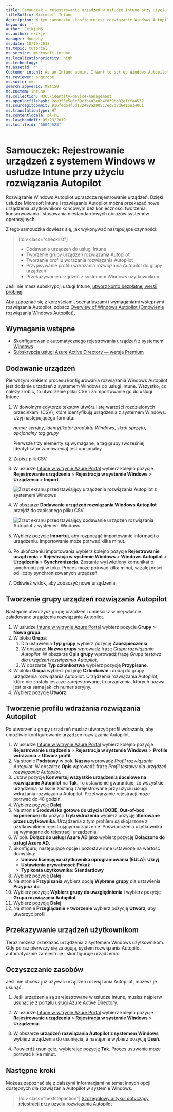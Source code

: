 ```yaml
---
title: Samouczek — rejestrowanie urządzeń w usłudze Intune przy użyciu rozwiązania Autopilot
titleSuffix: Microsoft Intune
description: W tym samouczku skonfigurujesz rozwiązanie Windows Autopilot do rejestrowania urządzeń w usłudze Intune.
keywords: ''
author: ErikjeMS
ms.author: erikje
manager: dougeby
ms.date: 10/19/2018
ms.topic: tutorial
ms.service: microsoft-intune
ms.localizationpriority: high
ms.technology: ''
ms.assetid: ''
Customer intent: As an Intune admin, I want to set up Windows Autopilot so that users can enroll in Intune.
ms.reviewer: angerobe
ms.suite: ems
search.appverid: MET150
ms.custom: intune
ms.collection: M365-identity-device-management
ms.openlocfilehash: 2ee353e5e6c39c3b402c0b4f039bb02efcfa4532
ms.sourcegitcommit: 916fed64f3d173498a2905c7ed8d2d6416e34061
ms.translationtype: HT
ms.contentlocale: pl-PL
ms.lasthandoff: 05/23/2019
ms.locfileid: "66044523"
---
```

# <a name="tutorial-use-autopilot-to-enroll-windows-devices-in-intune"></a>Samouczek: Rejestrowanie urządzeń z systemem Windows w usłudze Intune przy użyciu rozwiązania Autopilot
Rozwiązanie Windows Autopilot upraszcza rejestrowanie urządzeń. Dzięki usłudze Microsoft Intune i rozwiązaniu Autopilot można przekazać nowe urządzenia użytkownikom końcowym bez konieczności tworzenia, konserwowania i stosowania niestandardowych obrazów systemów operacyjnych. 

Z tego samouczka dowiesz się, jak wykonywać następujące czynności:
> [!div class="checklist"]
> * Dodawanie urządzeń do usługi Intune
> * Tworzenie grupy urządzeń rozwiązania Autopilot
> * Tworzenie profilu wdrażania rozwiązania Autopilot
> * Przypisywanie profilu wdrażania rozwiązania Autopilot do grupy urządzeń
> * Przekazywanie urządzeń z systemem Windows użytkownikom

Jeśli nie masz subskrypcji usługi Intune, [utwórz konto bezpłatnej wersji próbnej](free-trial-sign-up.md).

Aby zapoznać się z korzyściami, scenariuszami i wymaganiami wstępnymi rozwiązania Autopilot, zobacz [Overview of Windows Autopilot (Omówienie rozwiązania Windows Autopilot)](https://docs.microsoft.com/windows/deployment/windows-autopilot/windows-10-autopilot).


## <a name="prerequisites"></a>Wymagania wstępne
- [Skonfigurowanie automatycznego rejestrowania urządzeń z systemem Windows](quickstart-setup-auto-enrollment.md)
- [Subskrypcja usługi Azure Active Directory — wersja Premium](https://docs.microsoft.com/azure/active-directory/active-directory-get-started-premium) <!--&#40;[trial subscription](http://go.microsoft.com/fwlink/?LinkID=816845)&#41;-->


## <a name="add-devices"></a>Dodawanie urządzeń

Pierwszym krokiem procesu konfigurowania rozwiązania Windows Autopilot jest dodanie urządzeń z systemem Windows do usługi Intune. Wszystko, co należy zrobić, to utworzenie pliku CSV i zaimportowanie go do usługi Intune.

1. W dowolnym edytorze tekstów utwórz listę wartości rozdzielonych przecinkami (CSV), które identyfikują urządzenia z systemem Windows. Użyj następującego formatu:
    
    *numer seryjny*, *identyfikator produktu Windows*, *skrót sprzętu*, *opcjonalny tag grupy*
    
    Pierwsze trzy elementy są wymagane, a tag grupy (wcześniej identyfikator zamówienia) jest opcjonalny.

2. Zapisz plik CSV.

3. W usłudze [Intune w witrynie Azure Portal](https://aka.ms/intuneportal) wybierz kolejno pozycje **Rejestrowanie urządzenia**  >  **Rejestracja w systemie Windows**  >  **Urządzenia**  >  **Import**.

    ![Zrzut ekranu przedstawiający urządzenia rozwiązania Autopilot z systemem Windows](media/enrollment-autopilot/autopilot-import-device.png)

4. W obszarze **Dodawanie urządzeń rozwiązania Windows Autopilot** przejdź do zapisanego pliku CSV.

    ![Zrzut ekranu przedstawiający dodawanie urządzeń rozwiązania Autopilot z systemem Windows](media/enrollment-autopilot/autopilot-import-device2.png)

5. Wybierz pozycję **Importuj**, aby rozpocząć importowanie informacji o urządzeniu. Importowanie może potrwać kilka minut.

4. Po ukończeniu importowania wybierz kolejno pozycje **Rejestrowanie urządzenia** > **Rejestracja w systemie Windows** > **Windows Autopilot** > **Urządzenia** > **Synchronizacja**. Zostanie wyświetlony komunikat o synchronizacji w toku. Proces może potrwać kilka minut, w zależności od liczby synchronizowanych urządzeń.

5. Odśwież widok, aby zobaczyć nowe urządzenia.

## <a name="create-an-autopilot-device-group"></a>Tworzenie grupy urządzeń rozwiązania Autopilot

Następnie utworzysz grupę urządzeń i umieścisz w niej właśnie załadowane urządzenia rozwiązania Autopilot.

1. W usłudze [Intune w witrynie Azure Portal](https://aka.ms/intuneportal) wybierz pozycje **Grupy** > **Nowa grupa**.
2. W bloku **Grupa**:
    1. Dla ustawienia **Typ grupy** wybierz pozycję **Zabezpieczenia**.
    2. W obszarze **Nazwa grupy** wprowadź frazę *Grupa rozwiązania Autopilot*. W obszarze **Opis grupy** wprowadź frazę *Grupa testowa dla urządzeń rozwiązania Autopilot*.
    3. W obszarze **Typ członkostwa** wybierz pozycję **Przypisane**.
3. W bloku **Grupa** wybierz pozycję **Członkowie** i dodaj do grupy urządzenia rozwiązania Autopilot. Urządzenia rozwiązania Autopilot, które nie zostały jeszcze zarejestrowane, to urządzenia, których nazwa jest taka sama jak ich numer seryjny.
4. Wybierz pozycję **Utwórz**.  

## <a name="create-an-autopilot-deployment-profile"></a>Tworzenie profilu wdrażania rozwiązania Autopilot

Po utworzeniu grupy urządzeń musisz utworzyć profil wdrażania, aby umożliwić konfigurowanie urządzeń rozwiązania Autopilot.

1. W usłudze [Intune w witrynie Azure Portal](https://aka.ms/intuneportal) wybierz kolejno pozycje **Rejestrowanie urządzenia**  >  **Rejestracja w systemie Windows**  >  **Profile wdrażania**  >  **Utwórz profil**.
2. Na stronie **Podstawy** w polu **Nazwa** wprowadź *Profil rozwiązania Autopilot*. W obszarze **Opis** wprowadź frazę *Profil testowy dla urządzeń rozwiązania Autopilot*.
3. Ustaw pozycję **Konwertuj wszystkie urządzenia docelowe na rozwiązanie Autopilot** na **Tak**. To ustawienie gwarantuje, że wszystkie urządzenia na liście zostaną zarejestrowane przy użyciu usługi wdrażania rozwiązania Autopilot. Przetwarzanie rejestracji może potrwać do 48 godzin.
4. Wybierz pozycję **Dalej**.
5. Na stronie **Środowisko gotowe do użycia (OOBE, Out-of-box experience)** dla pozycji **Tryb wdrożenia** wybierz pozycję **Sterowane przez użytkownika**. Urządzenia z tym profilem są skojarzone z użytkownikiem rejestrującym urządzenie. Poświadczenia użytkownika są wymagane do rejestracji urządzenia.
6. W polu **Dołącz do usługi Azure AD jako** wybierz pozycję **Dołączono do usługi Azure AD**.
7. Skonfiguruj następujące opcje i pozostaw inne ustawione na wartość domyślną:
    - **Umowa licencyjna użytkownika oprogramowania (EULA)**: **Ukryj**
    - **Ustawienia prywatności**: **Pokaż**
    - **Typ konta użytkownika**: **Standardowy**
8. Wybierz pozycję **Dalej**.
9. Na stronie **Przypisania** wybierz opcję **Wybrane grupy** dla ustawienia **Przypisz do**.
10. Wybierz pozycję **Wybierz grupy do uwzględnienia** i wybierz pozycję **Grupa rozwiązania Autopilot**.
11. Wybierz pozycję **Dalej**.
12. Na stronie **Przeglądanie + tworzenie** wybierz pozycję **Utwórz**, aby utworzyć profil.

## <a name="distribute-devices-to-users"></a>Przekazywanie urządzeń użytkownikom

Teraz możesz przekazać urządzenia z systemem Windows użytkownikom. Gdy po raz pierwszy się zalogują, system rozwiązania Autopilot automatycznie zarejestruje i skonfiguruje urządzenia. 

## <a name="clean-up-resources"></a>Oczyszczanie zasobów

Jeśli nie chcesz już używać urządzeń rozwiązania Autopilot, możesz je usunąć.

1. Jeśli urządzenia są zarejestrowane w usłudze Intune, musisz najpierw [usunąć je z portalu usługi Azure Active Directory](devices-wipe.md#delete-devices-from-the-azure-active-directory-portal).

2. W usłudze [Intune w witrynie Azure Portal](https://aka.ms/intuneportal) wybierz kolejno pozycje **Rejestrowanie urządzenia** > **Rejestracja w systemie Windows** > **Urządzenia**.

3. W obszarze **urządzeń rozwiązania Autopilot z systemem Windows** wybierz urządzenia do usunięcia, a następnie wybierz pozycję **Usuń**.

4. Potwierdź usunięcie, wybierając pozycję **Tak**. Proces usuwania może potrwać kilka minut.

## <a name="next-steps"></a>Następne kroki

Możesz zapoznać się z dalszymi informacjami na temat innych opcji dostępnych dla rozwiązania Autopilot w systemie Windows.

> [!div class="nextstepaction"]
> [Szczegółowy artykuł dotyczący rejestracji przy użyciu rozwiązania Autopilot](enrollment-autopilot.md)


